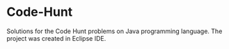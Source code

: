 # Code-Hunt
Solutions for the Code Hunt problems on Java programming language.
The project was created in Eclipse IDE.
